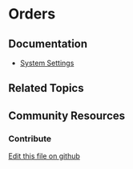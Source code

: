 # Orders

## Documentation

* [System Settings](https://learn.liferay.com/dxp/7.x/en/system-administration/system_settings.html)

## Related Topics

## Community Resources

### Contribute

[Edit this file on github](https://github.com/olafk/controlpanel-documentation-docs/blob/master/md/73en/com_liferay_configuration_admin_web_portlet_SystemSettingsPortlet/com.liferay.commerce.account.configuration.CommerceAccountGroupServiceConfiguration.md)

